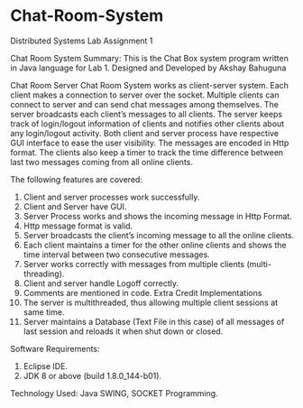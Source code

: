 # Chat-Room-System
Distributed Systems Lab Assignment 1


Chat Room System
Summary:
This is the Chat Box system program written in Java language for Lab 1.
Designed and Developed by Akshay Bahuguna


Chat Room Server
Chat Room System works as client-server system. Each client makes a connection to server over the socket. Multiple clients can connect to server and can send chat messages among themselves. The server broadcasts each client’s messages to all clients. The server keeps track of login/logout information of clients and notifies other clients about any login/logout activity. Both client and server process have respective GUI interface to ease the user visibility. The messages are encoded in Http format. The clients also keep a timer to track the time difference between last two messages coming from all online clients.

The following features are covered:
1.	Client and server processes work successfully.
2.	Client and Server have GUI.
3.	Server Process works and shows the incoming message in Http Format.
4.	Http message format is valid.
5.	Server broadcasts the client’s incoming message to all the online clients.
6.	Each client maintains a timer for the other online clients and shows the time interval between two consecutive messages.
7.	Server works correctly with messages from multiple clients (multi-threading).
8.	Client and server handle Logoff correctly.
9.	Comments are mentioned in code.
Extra Credit Implementations  
1.	The server is multithreaded, thus allowing multiple client sessions at same time.
2.	Server maintains a Database (Text File in this case) of all messages of last session and reloads it when shut down or closed.

Software Requirements:

1.	Eclipse IDE.
2.	JDK 8 or above (build 1.8.0_144-b01).

Technology Used:
Java SWING, SOCKET Programming.
